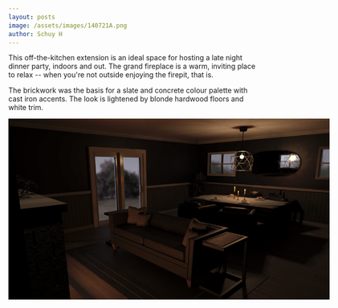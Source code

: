 ```yaml
--- 
layout: posts
image: /assets/images/140721A.png
author: Schuy H
---
```


This off-the-kitchen extension is an ideal space for hosting a late night dinner party, indoors and out. The grand fireplace is a warm, inviting place to relax -- when you're not outside enjoying the firepit, that is. 

The brickwork was the basis for a slate and concrete colour palette with cast iron accents. The look is lightened by blonde hardwood floors and white trim. 

<div>
    <img class ="secondaryImg" src="/assets/images/140721B.png" style="max-width: 640px;">
</div>

<!--- Image examples: secondary, full width

![Placeholder](/assets/images/171208.jpeg)

![Placeholder](/assets/images/171208.jpeg#full) 

---> 
